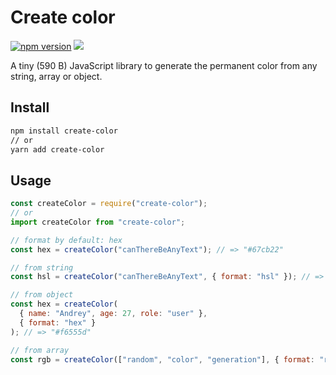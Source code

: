 # Create color

[![npm version](https://badge.fury.io/js/create-color.svg)](https://badge.fury.io/js/create-color) ![](https://img.shields.io/npm/dm/create-color.svg)

A tiny (590 B) JavaScript library to generate the permanent color from any string, array or object.

## Install

```bash
npm install create-color
// or
yarn add create-color
```

## Usage

```js
const createColor = require("create-color");
// or
import createColor from "create-color";
```

```js
// format by default: hex
const hex = createColor("canThereBeAnyText"); // => "#67cb22"
```

```js
// from string
const hsl = createColor("canThereBeAnyText", { format: "hsl" }); // => "hsl(96,71%,46%)"

// from object
const hex = createColor(
  { name: "Andrey", age: 27, role: "user" },
  { format: "hex" }
); // => "#f6555d"

// from array
const rgb = createColor(["random", "color", "generation"], { format: "rgb" }); // => "rgb(218,179,136)"
```
